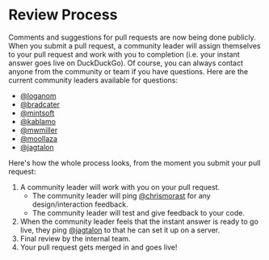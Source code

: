 # Review Process

Comments and suggestions for pull requests are now being done publicly. When you submit a pull request, a community leader will assign themselves to your pull request and work with you to completion (i.e. your instant answer goes live on DuckDuckGo). Of course, you can always contact anyone from the community or team if you have questions. Here are the current community leaders available for questions:

- [@loganom](https://github.com/loganom)
- [@bradcater](https://github.com/bradcater)
- [@mintsoft](https://github.com/mintsoft)
- [@kablamo](https://github.com/kablamo)
- [@mwmiller](https://github.com/mwmiller)
- [@moollaza](https://github.com/moollaza)
- [@jagtalon](https://github.com/jagtalon)


Here's how the whole process looks, from the moment you submit your pull request:

1. A community leader will work with you on your pull request.
   - The community leader will ping [@chrismorast](https://github.com/chrismorast) for any design/interaction feedback.
   - The community leader will test and give feedback to your code.
2. When the community leader feels that the instant answer is ready to go live, they ping [@jagtalon](https://github.com/jagtalon) to that he can set it up on a server.
3. Final review by the internal team.
4. Your pull request gets merged in and goes live!
